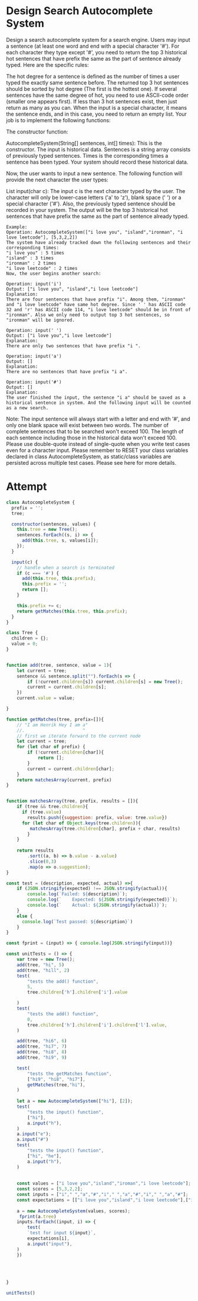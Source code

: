 # Design Search Autocomplete System
Design a search autocomplete system for a search engine. Users may input a sentence (at least one word and end with a special character '#'). For each character they type except '#', you need to return the top 3 historical hot sentences that have prefix the same as the part of sentence already typed. Here are the specific rules:

The hot degree for a sentence is defined as the number of times a user typed the exactly same sentence before.
The returned top 3 hot sentences should be sorted by hot degree (The first is the hottest one). If several sentences have the same degree of hot, you need to use ASCII-code order (smaller one appears first).
If less than 3 hot sentences exist, then just return as many as you can.
When the input is a special character, it means the sentence ends, and in this case, you need to return an empty list.
Your job is to implement the following functions:

The constructor function:

AutocompleteSystem(String[] sentences, int[] times): This is the constructor. The input is historical data. Sentences is a string array consists of previously typed sentences. Times is the corresponding times a sentence has been typed. Your system should record these historical data.

Now, the user wants to input a new sentence. The following function will provide the next character the user types:

List<String> input(char c): The input c is the next character typed by the user. The character will only be lower-case letters ('a' to 'z'), blank space (' ') or a special character ('#'). Also, the previously typed sentence should be recorded in your system. The output will be the top 3 historical hot sentences that have prefix the same as the part of sentence already typed.

 ```
Example:
Operation: AutocompleteSystem(["i love you", "island","ironman", "i love leetcode"], [5,3,2,2])
The system have already tracked down the following sentences and their corresponding times:
"i love you" : 5 times
"island" : 3 times
"ironman" : 2 times
"i love leetcode" : 2 times
Now, the user begins another search:

Operation: input('i')
Output: ["i love you", "island","i love leetcode"]
Explanation:
There are four sentences that have prefix "i". Among them, "ironman" and "i love leetcode" have same hot degree. Since ' ' has ASCII code 32 and 'r' has ASCII code 114, "i love leetcode" should be in front of "ironman". Also we only need to output top 3 hot sentences, so "ironman" will be ignored.

Operation: input(' ')
Output: ["i love you","i love leetcode"]
Explanation:
There are only two sentences that have prefix "i ".

Operation: input('a')
Output: []
Explanation:
There are no sentences that have prefix "i a".

Operation: input('#')
Output: []
Explanation:
The user finished the input, the sentence "i a" should be saved as a historical sentence in system. And the following input will be counted as a new search.
```
 
Note:
The input sentence will always start with a letter and end with '#', and only one blank space will exist between two words.
The number of complete sentences that to be searched won't exceed 100. The length of each sentence including those in the historical data won't exceed 100.
Please use double-quote instead of single-quote when you write test cases even for a character input.
Please remember to RESET your class variables declared in class AutocompleteSystem, as static/class variables are persisted across multiple test cases. Please see here for more details.
 
# Attempt
```js
class AutocompleteSystem {
  prefix = '';
  tree;

  constructor(sentences, values) {
    this.tree = new Tree();
    sentences.forEach((s, i) => {
      add(this.tree, s, values[i]);
    });
  }

  input(c) {
    // handle when a search is terminated
    if (c === '#') {
      add(this.tree, this.prefix);
      this.prefix = '';
      return [];
    }

    this.prefix += c;
    return getMatches(this.tree, this.prefix);
  }
}

class Tree {
  children = {};
  value = 0;
}


function add(tree, sentence, value = 1){
    let current = tree;
    sentence && sentence.split("").forEach(s => {
        if (!current.children[s]) current.children[s] = new Tree();
        current = current.children[s];
    })
    current.value = value;

}

function getMatches(tree, prefix=[]){
    // "I am Henrik Hey I am a"
    //.                      ^
    // first we iterate forward to the current node
    let current = tree;
    for (let char of prefix) {
        if (!current.children[char]){
            return [];
        }
        current = current.children[char];
    }
    return matchesArray(current, prefix)   
}


function matchesArray(tree, prefix, results = []){
    if (tree && tree.children){
      if (tree.value)
        results.push({suggestion: prefix, value: tree.value})
      for (let char of Object.keys(tree.children)){
         matchesArray(tree.children[char], prefix + char, results)
        }
    }
  
    return results
        .sort((a, b) => b.value - a.value)
        .slice(0,3)
        .map(o => o.suggestion);
}

const test = (description, expected, actual) =>{
    if (JSON.stringify(expected) !== JSON.stringify(actual)){
        console.log(`Failed: ${description}`);
        console.log(`    Expected: ${JSON.stringify(expected)}`);
        console.log(`    Actual: ${JSON.stringify(actual)}`);
    }
    else {
      console.log(`Test passed: ${description}`)
    }
}

const fprint = (input) => { console.log(JSON.stringify(input))}

const unitTests = () => {
    var tree = new Tree();
    add(tree, "hi", 5)
    add(tree, "hill", 2)
    test(
        "tests the add() function",
        5,
        tree.children['h'].children['i'].value

    )
    test(
        "tests the add() function",
        0,
        tree.children['h'].children['i'].children['l'].value,
    )

    add(tree, "hi6", 6)
    add(tree, "hi7", 7)
    add(tree, "hi8", 8)
    add(tree, "hi9", 9)

    test(
        "tests the getMatches function",
        ["hi9", "hi8", "hi7"],
        getMatches(tree,"hi"),
    )
    
    let a = new AutocompleteSystem(["hi"], [2]);
    test(
        "tests the input() function",
        ["hi"],
        a.input("h"),
    )
    a.input("e");
    a.input("#")
    test(
        "tests the input() function",
        ["hi", "he"],
        a.input("h"),
    )
    
    
    const values = ["i love you","island","iroman","i love leetcode"];
    const scores = [5,3,2,2];
    const inputs = ["i"," ","a","#","i"," ","a","#","i"," ","a","#"];
    const expectations = [["i love you","island","i love leetcode"],["i love you","i love leetcode"],[],[],["i love you","island","i love leetcode"],["i love you","i love leetcode","i a"],["i a"],[],["i love you","island","i love leetcode"],["i love you","i love leetcode","i a"],["i a"],[]];
   
    a = new AutocompleteSystem(values, scores);
     fprint(a.tree)
    inputs.forEach((input, i) => {
        test(
        `test for input ${input}`,
        expectations[i],
        a.input("input"),
    )
    })
    
    
    
    
}

unitTests()
```